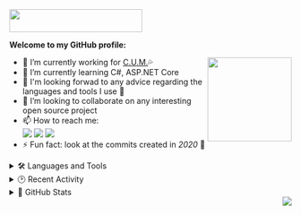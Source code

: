 <img src="res/README/helloworld.gif" height="41" width="237">  

**Welcome to my GitHub profile:**

<img align="right" src="res/README/octocat-anime.gif" width="150">

- 🔭 I’m currently working for [C.U.M.](https://github.com/cum-foundations)💦
- 🌱 I’m currently learning C#, ASP.NET Core  
- 💬 I'm looking forwad to any advice regarding the languages and tools I use 💜  
- 💞️ I’m looking to collaborate on any interesting open source project
- 📫 How to reach me:  
  <a href="https://t.me/Srul1k">
    <img src="https://img.shields.io/badge/Telegram-2CA5E0?&logo=telegram&logoColor=white"></a>
  <a href="https://matrix.to/#/@srul1k:matrix.org">
    <img src="https://img.shields.io/badge/-Matrix-blueviolet"></a>
  <a href="mailto:srul1k@keemail.me">
    <img src="https://img.shields.io/badge/Tutanota-840010?&logo=Tutanota&logoColor=white"></a>  
- ⚡ Fun fact: look at the commits created in *2020* 👀

<details>
  <summary>🛠️ Languages and Tools</summary>

  | ***Main stack:***<br><br>![C#](https://img.shields.io/badge/C%23-%23239120.svg?logo=c-sharp&logoColor=white)![.Net](https://img.shields.io/badge/.NET-512BD4?logo=dotnet&logoColor=white)![ASP.NET Core](https://img.shields.io/badge/ASP.NET%20Core-5C2D91?style=flat&logo=.net&logoColor=white)![Swagger](https://img.shields.io/badge/-Swagger-%23Clojure?logo=swagger&logoColor=white)![Visual Studio](https://img.shields.io/badge/Visual%20Studio-5C2D91.svg?logo=visual-studio&logoColor=white)![Git](https://img.shields.io/badge/git-%23F05033.svg?logo=git&logoColor=white)![GitHub](https://img.shields.io/badge/GitHub-%23121011.svg?logo=github&logoColor=white) | *I also have a little experience with:*<br><br>![Visual Studio Code](https://img.shields.io/badge/Visual%20Studio%20Code-0078d7.svg?logo=visual-studio-code&logoColor=white)![Selenium](https://img.shields.io/badge/-selenium-%43B02A?logo=selenium&logoColor=white)![Postman](https://img.shields.io/badge/Postman-FF6C37?logo=postman&logoColor=white)![Grafana](https://img.shields.io/badge/Grafana-F2F4F9?logo=grafana&logoColor=orange&labelColor=F2F4F9)![Prometheus](https://img.shields.io/badge/Prometheus-000000?logo=prometheus&labelColor=000000)![MicrosoftSQLServer](https://img.shields.io/badge/Microsoft%20SQL%20Sever-CC2927?logo=microsoft%20sql%20server&logoColor=white)![Postgres](https://img.shields.io/badge/postgres-%23316192.svg?logo=postgresql&logoColor=white)![Azure DevOps](https://img.shields.io/badge/Azure_DevOps-0078D7?logo=azure-devops&logoColor=white)![Azure Functions](https://img.shields.io/badge/Azure_Functions-0062AD?logo=azure-functions&logoColor=white)![GitHub Actions](https://img.shields.io/badge/GitHub_Actions-%232671E5.svg?logo=githubactions&logoColor=white)![Bootstrap](https://img.shields.io/badge/Bootstrap-%23563D7C.svg?logo=bootstrap&logoColor=white)![HTML5](https://img.shields.io/badge/HTML5-%23E34F26.svg?logo=html5&logoColor=white)![JavaScript](https://img.shields.io/badge/JavaScript-%23323330.svg?logo=javascript&logoColor=%23F7DF1E) |
  | ------------- | ------------- |

</details>

<details>
  <summary>🕑 Recent Activity</summary>

<img align="right" src="https://activity-graph.herokuapp.com/graph?username=Srul1k&hide_title=true&hide_border=true&area=true&bg_color=0d1b36&color=e3dede&line=8e2491" width="618" height="220">

<!--START_SECTION:activity-->
1. ❗️ Opened issue [#11](https://github.com/cum-foundations/x-bot/issues/11) in [cum-foundations/x-bot](https://github.com/cum-foundations/x-bot)
2. ❗️ Closed issue [#2](https://github.com/cum-foundations/x-bot/issues/2) in [cum-foundations/x-bot](https://github.com/cum-foundations/x-bot)
3. 🗣 Commented on [#2](https://github.com/cum-foundations/x-bot/issues/2) in [cum-foundations/x-bot](https://github.com/cum-foundations/x-bot)
4. ❗️ Closed issue [#10](https://github.com/cum-foundations/x-bot/issues/10) in [cum-foundations/x-bot](https://github.com/cum-foundations/x-bot)
5. 🗣 Commented on [#10](https://github.com/cum-foundations/x-bot/issues/10) in [cum-foundations/x-bot](https://github.com/cum-foundations/x-bot)
<!--END_SECTION:activity-->

</details>

<details>
  <summary>🔮 GitHub Stats</summary>

  <br>

  | <a><img align="center" src="https://github-readme-stats.vercel.app/api?username=Srul1k&count_private=true&show_icons=true&hide_title=true&bg_color=15,0d1b36,8e2491&border_color=0d1b36&title_color=cfcfcf&icon_color=d5acf2&text_color=cfcfcf" /></a> | <a><img align="center" src="https://github-readme-stats.vercel.app/api/top-langs/?username=Srul1k&layout=compact&bg_color=15,8e2491,0d1b36&border_color=0d1b36&title_color=cfcfcf&text_color=cfcfcf" /></a> |
| ------------- | ------------- |

</details>

<img align="right" src="https://komarev.com/ghpvc/?username=Srul1k&color=blueviolet">
